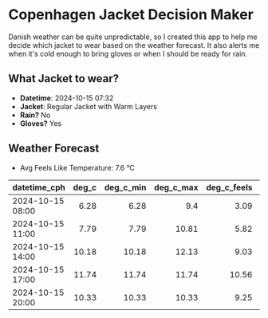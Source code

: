
# Copenhagen Jacket Decision Maker

Danish weather can be quite unpredictable, so I created this app to help me decide which jacket to wear based on the weather forecast. 
It also alerts me when it's cold enough to bring gloves or when I should be ready for rain.

## What Jacket to wear?

- **Datetime**: 2024-10-15 07:32
- **Jacket**: Regular Jacket with Warm Layers
- **Rain?** No
- **Gloves?** Yes

## Weather Forecast
- Avg Feels Like Temperature: 7.6 °C

| datetime_cph     |   deg_c |   deg_c_min |   deg_c_max |   deg_c_feels | weather   | wind   | rain   |
|:-----------------|--------:|------------:|------------:|--------------:|:----------|:-------|:-------|
| 2024-10-15 08:00 |    6.28 |        6.28 |        9.4  |          3.09 | Clouds    | Low    | None   |
| 2024-10-15 11:00 |    7.79 |        7.79 |       10.81 |          5.82 | Clouds    | Low    | None   |
| 2024-10-15 14:00 |   10.18 |       10.18 |       12.13 |          9.03 | Clouds    | Low    | None   |
| 2024-10-15 17:00 |   11.74 |       11.74 |       11.74 |         10.56 | Clouds    | Low    | None   |
| 2024-10-15 20:00 |   10.33 |       10.33 |       10.33 |          9.25 | Clouds    | Low    | None   |
        